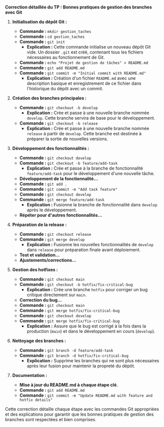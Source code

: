 **Correction détaillée du TP : Bonnes pratiques de gestion des branches avec Git**

1. **Initialisation du dépôt Git :**
   - **Commande :** `mkdir gestion_taches`
   - **Commande :** `cd gestion_taches`
   - **Commande :** `git init`
     - **Explication :** Cette commande initialise un nouveau dépôt Git vide. Un dossier `.git` est créé, contenant tous les fichiers nécessaires au fonctionnement de Git.
   - **Commande :** `echo "Projet de gestion de tâches" > README.md`
   - **Commande :** `git add README.md`
   - **Commande :** `git commit -m "Initial commit with README.md"`
     - **Explication :** Création d'un fichier `README.md` avec une description basique et enregistrement de ce fichier dans l'historique du dépôt avec un commit.

2. **Création des branches principales :**
   - **Commande :** `git checkout -b develop`
     - **Explication :** Crée et passe à une nouvelle branche nommée `develop`. Cette branche servira de base pour le développement.
   - **Commande :** `git checkout -b release`
     - **Explication :** Crée et passe à une nouvelle branche nommée `release` à partir de `develop`. Cette branche est destinée à préparer la sortie de nouvelles versions.

3. **Développement des fonctionnalités :**
   - **Commande :** `git checkout develop`
   - **Commande :** `git checkout -b feature/add-task`
     - **Explication :** Crée et passe à la branche de fonctionnalité `feature/add-task` pour le développement d'une nouvelle tâche.
   - **Développement de la fonctionnalité...**
   - **Commande :** `git add .`
   - **Commande :** `git commit -m "Add task feature"`
   - **Commande :** `git checkout develop`
   - **Commande :** `git merge feature/add-task`
     - **Explication :** Fusionne la branche de fonctionnalité dans `develop` après le développement.
   - **Répéter pour d'autres fonctionnalités...**

4. **Préparation de la release :**
   - **Commande :** `git checkout release`
   - **Commande :** `git merge develop`
     - **Explication :** Fusionne les nouvelles fonctionnalités de `develop` dans `release` pour préparation finale avant déploiement.
   - **Test et validation...**
   - **Ajustements/corrections...**

5. **Gestion des hotfixes :**
   - **Commande :** `git checkout main`
   - **Commande :** `git checkout -b hotfix/fix-critical-bug`
     - **Explication :** Crée une branche `hotfix` pour corriger un bug critique directement sur `main`.
   - **Correction du bug...**
   - **Commande :** `git checkout main`
   - **Commande :** `git merge hotfix/fix-critical-bug`
   - **Commande :** `git checkout develop`
   - **Commande :** `git merge hotfix/fix-critical-bug`
     - **Explication :** Assure que le bug est corrigé à la fois dans la production (`main`) et dans le développement en cours (`develop`).

6. **Nettoyage des branches :**
   - **Commande :** `git branch -d feature/add-task`
   - **Commande :** `git branch -d hotfix/fix-critical-bug`
     - **Explication :** Supprime les branches qui ne sont plus nécessaires après leur fusion pour maintenir la propreté du dépôt.

7. **Documentation :**
   - **Mise à jour du README.md à chaque étape clé.**
   - **Commande :** `git add README.md`
   - **Commande :** `git commit -m "Update README.md with feature and hotfix details"`

Cette correction détaille chaque étape avec les commandes Git appropriées et des explications pour garantir que les bonnes pratiques de gestion des branches sont respectées et bien comprises.